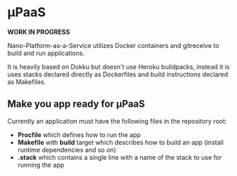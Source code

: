 # μPaaS

**WORK IN PROGRESS**

Nano-Platform-as-a-Service utilizes Docker containers and gitreceive to build
and run applications.

It is heavily based on Dokku but doesn't use Heroku buildpacks, instead it is
uses stacks declared directly as Dockerfiles and build instructions declared as
Makefiles.

## Make you app ready for μPaaS

Currently an application must have the following files in the repository root:

  * **Procfile** which defines how to run the app
  * **Makefile** with **build** target which describes how to build an app
    (install runtime dependencies and so on)
  * **.stack** which contains a single line with a name of the stack to use for
    running the app
